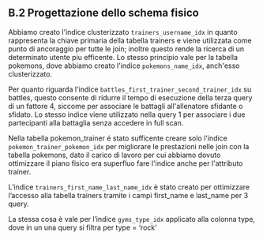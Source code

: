 ## B.2 Progettazione dello schema fisico

Abbiamo creato l'indice clusterizzato `trainers_username_idx` in quanto rappresenta la chiave primaria della tabella trainers e viene
utilizzata come punto di ancoraggio per tutte le join; inoltre questo rende la ricerca di un determinato utente piu efficente.
Lo stesso principio vale per la tabella pokemons, dove abbiamo creato l'indice `pokemons_name_idx`, anch'esso clusterizzato.

Per quanto riguarda l'indice `battles_first_trainer_second_trainer_idx` su battles, questo consente di ridurre il tempo
di esecuzione della terza query di un fattore 4, siccome per associare le battagli all'allenatore sfidante o sfidato.
Lo stesso indice viene utilizzato nella query 1 per associare i due partecipanti alla battaglia senza accedere in full scan.

Nella tabella pokemon_trainer é stato sufficente creare solo l'indice `pokemon_trainer_pokemon_idx` per migliorare le
prestazioni nelle join con la tabella pokemons, dato il carico di lavoro per cui abbiamo dovuto ottimizzare il piano fisico
era superfluo fare l'indice anche per l'attributo trainer.

L’indice `trainers_first_name_last_name_idx` è stato creato per ottimizzare l’accesso alla tabella trainers tramite i campi
first_name e last_name per 3 query.

La stessa cosa è vale per l’indice `gyms_type_idx` applicato alla colonna type, dove in un una query si filtra per type = ‘rock’
